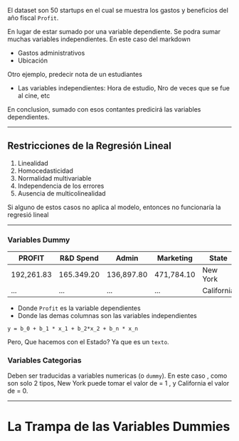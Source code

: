 El dataset son 50 startups en el cual se muestra los gastos y beneficios del año fiscal `Profit`.

En lugar de estar sumado por una variable dependiente. Se podra sumar muchas variables independientes. En este caso del markdown

* Gastos administrativos
* Ubicación

Otro ejemplo, predecir nota de un estudiantes

- Las variables independientes: Hora de estudio, Nro de veces que se fue al cine, etc

En conclusion, sumado con esos contantes predicirá las variables dependientes.

---

## Restricciones de la Regresión Lineal

1. Linealidad
2. Homocedasticidad
3. Normalidad multivariable
4. Independencia de los errores
5. Ausencia de multicolinealidad

Si alguno de estos casos no aplica al modelo, entonces no funcionaría la regresió lineal

---

### Variables Dummy


| PROFIT     | R&D Spend  | Admin      | Marketing  | State      |
| ------------ | ------------ | ------------ | ------------ | ------------ |
| 192,261.83 | 165.349.20 | 136,897.80 | 471,784.10 | New York   |
| ...        | ...        | ...        | ...        | California |

* Donde `Profit` es la variable dependientes
* Donde las demas columnas son las variables independientes

`y = b_0 + b_1 * x_1 + b_2*x_2 + b_n * x_n `

Pero, Que hacemos con el Estado? Ya que es un `texto`.

### Variables Categorias

Deben ser traducidas a variables numericas (o `dummy`). En este caso , como son solo 2 tipos, New York puede tomar el valor de = 1 , y California el valor de = 0.

---

# La Trampa de las Variables Dummies
